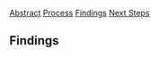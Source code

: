 [Abstract](index.md)        [Process](process.md)       [Findings](findings.md)       [Next Steps](nextsteps.md)

## Findings